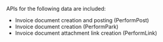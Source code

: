 APIs for the following data are included:

- Invoice document creation and posting (PerformPost)
- Invoice document creation (PerformPark)
- Invoice document attachment link creation (PerformLink)
